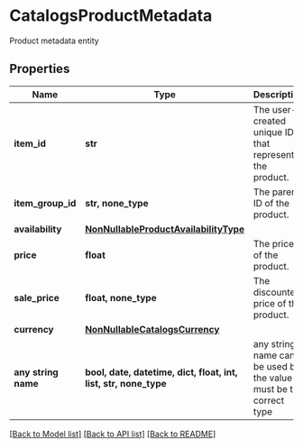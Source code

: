 # CatalogsProductMetadata

Product metadata entity

## Properties
Name | Type | Description | Notes
------------ | ------------- | ------------- | -------------
**item_id** | **str** | The user-created unique ID that represents the product. | 
**item_group_id** | **str, none_type** | The parent ID of the product. | 
**availability** | [**NonNullableProductAvailabilityType**](NonNullableProductAvailabilityType.md) |  | 
**price** | **float** | The price of the product. | 
**sale_price** | **float, none_type** | The discounted price of the product. | 
**currency** | [**NonNullableCatalogsCurrency**](NonNullableCatalogsCurrency.md) |  | 
**any string name** | **bool, date, datetime, dict, float, int, list, str, none_type** | any string name can be used but the value must be the correct type | [optional]

[[Back to Model list]](../README.md#documentation-for-models) [[Back to API list]](../README.md#documentation-for-api-endpoints) [[Back to README]](../README.md)



